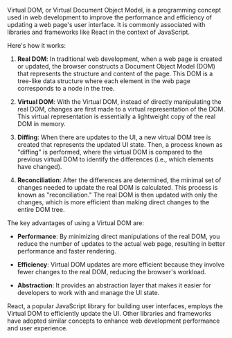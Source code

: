 Virtual DOM, or Virtual Document Object Model, is a programming concept used in web development to improve the performance and efficiency of updating a web page's user interface. It is commonly associated with libraries and frameworks like React in the context of JavaScript.

Here's how it works:

1. **Real DOM**: In traditional web development, when a web page is created or updated, the browser constructs a Document Object Model (DOM) that represents the structure and content of the page. This DOM is a tree-like data structure where each element in the web page corresponds to a node in the tree.

2. **Virtual DOM**: With the Virtual DOM, instead of directly manipulating the real DOM, changes are first made to a virtual representation of the DOM. This virtual representation is essentially a lightweight copy of the real DOM in memory.

3. **Diffing**: When there are updates to the UI, a new virtual DOM tree is created that represents the updated UI state. Then, a process known as "diffing" is performed, where the virtual DOM is compared to the previous virtual DOM to identify the differences (i.e., which elements have changed).

4. **Reconciliation**: After the differences are determined, the minimal set of changes needed to update the real DOM is calculated. This process is known as "reconciliation." The real DOM is then updated with only the changes, which is more efficient than making direct changes to the entire DOM tree.

The key advantages of using a Virtual DOM are:

- **Performance**: By minimizing direct manipulations of the real DOM, you reduce the number of updates to the actual web page, resulting in better performance and faster rendering.

- **Efficiency**: Virtual DOM updates are more efficient because they involve fewer changes to the real DOM, reducing the browser's workload.

- **Abstraction**: It provides an abstraction layer that makes it easier for developers to work with and manage the UI state.

React, a popular JavaScript library for building user interfaces, employs the Virtual DOM to efficiently update the UI. Other libraries and frameworks have adopted similar concepts to enhance web development performance and user experience.